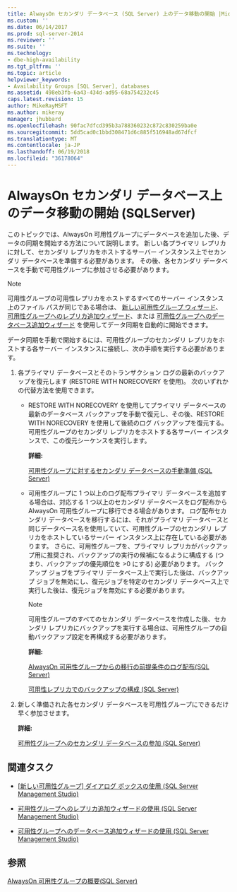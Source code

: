 ```yaml
---
title: AlwaysOn セカンダリ データベース (SQL Server) 上のデータ移動の開始 |Microsoft ドキュメント
ms.custom: ''
ms.date: 06/14/2017
ms.prod: sql-server-2014
ms.reviewer: ''
ms.suite: ''
ms.technology:
- dbe-high-availability
ms.tgt_pltfrm: ''
ms.topic: article
helpviewer_keywords:
- Availability Groups [SQL Server], databases
ms.assetid: 498eb3fb-6a43-434d-ad95-68a754232c45
caps.latest.revision: 15
author: MikeRayMSFT
ms.author: mikeray
manager: jhubbard
ms.openlocfilehash: 90fac7dfcd395b3a788360232c872c830259ba0e
ms.sourcegitcommit: 5dd5cad0c1bbd308471d6c885f516948ad67dfcf
ms.translationtype: MT
ms.contentlocale: ja-JP
ms.lasthandoff: 06/19/2018
ms.locfileid: "36178064"
---
```

# <a name="start-data-movement-on-an-alwayson-secondary-database-sql-server"></a>AlwaysOn セカンダリ データベース上のデータ移動の開始 (SQLServer)
  このトピックでは、AlwaysOn 可用性グループにデータベースを追加した後、データの同期を開始する方法について説明します。 新しい各プライマリ レプリカに対して、セカンダリ レプリカをホストするサーバー インスタンス上でセカンダリ データベースを準備する必要があります。 その後、各セカンダリ データベースを手動で可用性グループに参加させる必要があります。  
  
> [!NOTE]  
>  可用性グループの可用性レプリカをホストするすべてのサーバー インスタンス上のファイル パスが同じである場合は、 [新しい可用性グループ ウィザード](use-the-availability-group-wizard-sql-server-management-studio.md)、 [可用性グループへのレプリカ追加ウィザード](use-the-add-replica-to-availability-group-wizard-sql-server-management-studio.md)、または [可用性グループへのデータベース追加ウィザード](availability-group-add-database-to-group-wizard.md) を使用してデータ同期を自動的に開始できます。  
  
 データ同期を手動で開始するには、可用性グループのセカンダリ レプリカをホストする各サーバー インスタンスに接続し、次の手順を実行する必要があります。  
  
1.  各プライマリ データベースとそのトランザクション ログの最新のバックアップを復元します (RESTORE WITH NORECOVERY を使用)。 次のいずれかの代替方法を使用できます。  
  
    -   RESTORE WITH NORECOVERY を使用してプライマリ データベースの最新のデータベース バックアップを手動で復元し、その後、RESTORE WITH NORECOVERY を使用して後続のログ バックアップを復元する。 可用性グループのセカンダリ レプリカをホストする各サーバー インスタンスで、この復元シーケンスを実行します。  
  
         **詳細:**  
  
         [可用性グループに対するセカンダリ データベースの手動準備 &#40;SQL Server&#41;](manually-prepare-a-secondary-database-for-an-availability-group-sql-server.md)  
  
    -   可用性グループに 1 つ以上のログ配布プライマリ データベースを追加する場合は、対応する 1 つ以上のセカンダリ データベースをログ配布から AlwaysOn 可用性グループに移行できる場合があります。 ログ配布セカンダリ データベースを移行するには、それがプライマリ データベースと同じデータベース名を使用していて、可用性グループのセカンダリ レプリカをホストしているサーバー インスタンス上に存在している必要があります。 さらに、可用性グループを、プライマリ レプリカがバックアップ用に推奨され、バックアップの実行の候補になるように構成する (つまり、バックアップの優先順位を >0 にする) 必要があります。 バックアップ ジョブをプライマリ データベース上で実行した後は、バックアップ ジョブを無効にし、復元ジョブを特定のセカンダリ データベース上で実行した後は、復元ジョブを無効にする必要があります。  
  
        > [!NOTE]  
        >  可用性グループのすべてのセカンダリ データベースを作成した後、セカンダリ レプリカにバックアップを実行する場合は、可用性グループの自動バックアップ設定を再構成する必要があります。  
  
         **詳細:**  
  
         [AlwaysOn 可用性グループからの移行の前提条件のログ配布&#40;SQL Server&#41;](prereqs-migrating-log-shipping-to-always-on-availability-groups.md)  
  
         [可用性レプリカでのバックアップの構成 &#40;SQL Server&#41;](configure-backup-on-availability-replicas-sql-server.md)  
  
2.  新しく準備された各セカンダリ データベースを可用性グループにできるだけ早く参加させます。  
  
     **詳細:**  
  
     [可用性グループへのセカンダリ データベースの参加 &#40;SQL Server&#41;](join-a-secondary-database-to-an-availability-group-sql-server.md)  
  
##  <a name="LaunchWiz"></a> 関連タスク  
  
-   [[新しい可用性グループ] ダイアログ ボックスの使用 &#40;SQL Server Management Studio&#41;](use-the-new-availability-group-dialog-box-sql-server-management-studio.md)  
  
-   [可用性グループへのレプリカ追加ウィザードの使用 &#40;SQL Server Management Studio&#41;](use-the-add-replica-to-availability-group-wizard-sql-server-management-studio.md)  
  
-   [可用性グループへのデータベース追加ウィザードの使用 &#40;SQL Server Management Studio&#41;](availability-group-add-database-to-group-wizard.md)  
  
## <a name="see-also"></a>参照  
 [AlwaysOn 可用性グループの概要&#40;SQL Server&#41;](overview-of-always-on-availability-groups-sql-server.md)  
  
  